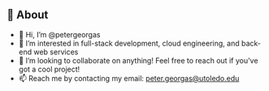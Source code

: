 ## 💭 About
- 👋 Hi, I’m @petergeorgas
- 👀 I’m interested in full-stack development, cloud engineering, and back-end web services
- 🤝 I’m looking to collaborate on anything! Feel free to reach out if you've got a cool project!
- 📫 Reach me by contacting my email: peter.georgas@utoledo.edu

